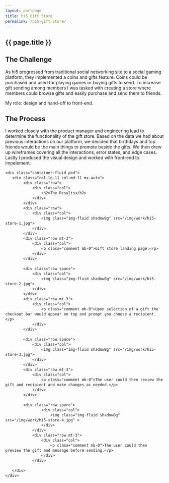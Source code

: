 ```yaml
---
layout: portpage
title: hi5 Gift Store
permalink: /hi5-gift-store/
---
```

<section id="portfolioHero">
        <div class="container-fluid">
            <div class="row">
                <div class="col-lg-11 col-md-11 mx-auto">
                    <h1 class="text-center">{{ page.title }}</h1>
                </div>
            </div>
             <div class="row">
               <div class="bar mx-auto"></div> 
            </div> 
        </div>
    </section>
<section id="portfolioMain">
       
<!--the challenge-->

<div class="container-fluid pod">
   <div class="col-lg-11 col-md-11 mx-auto">
        <div class="row">
            <div class="col">
                <h2>The Challenge</h2>
                <p>As hi5 progressed from traditional social networking site to a social gaming platform, they implemented a coins and gifts feature. Coins could be purchased and used for playing games or buying gifts to send. To increase gift sending among members I was tasked with creating a store where members could browse gifts and easily purchase and send them to friends.</p>
                    <p class="role">My role: design and hand-off to front-end.</p>
            </div>
        </div>
   </div>
</div>

<!--the challenge end -->


<!--the process-->
<div class="container-fluid pod">
<div class="col-lg-11 col-md-11 mx-auto">
        <div class="row">
            <div class="col">
                <h2>The Process</h2>
            </div>
        </div>
        <div class="row">
            <div class="col">
               <p>I worked closely with the product manager and engineering lead to determine the functionality of the gift store. Based on the data we had about previous interactions on our platform, we decided that birthdays and top friends would be the main things to promote beside the gifts. We then drew up wireframes covering all the interactions, error states, and edge cases. Lastly I produced the visual design and worked with front-end to impelement.</p>
            </div>
        </div>
        
</div>
</div>
<!--the process end-->

<!--the final product-->

    <div class="container-fluid pod">
       <div class="col-lg-11 col-md-11 mx-auto">
            <div class="row">
                <div class="col">
                    <h2>The Results</h2>
                </div>
            </div>
            <div class="row">
                <div class="col">
                    <img class="img-fluid shadowBg" src="/img/work/hi5-store-1.jpg">
                </div>
            </div>
            <div class="row mt-3">
                <div class="col">
                    <p class="comment mb-0">Gift store landing page.</p>
                </div>
            </div>
    
            <div class="row space">
                <div class="col">
                    <img class="img-fluid shadowBg" src="/img/work/hi5-store-2.jpg">
                </div>
            </div>
            <div class="row mt-3">
                <div class="col">
                    <p class="comment mb-0">Upon selection of a gift the checkout bar would appear on top and prompt you choose a recipient.</p>
                </div>
            </div>
    
            <div class="row space">
                <div class="col">
                    <img class="img-fluid shadowBg" src="/img/work/hi5-store-3.jpg">
                </div>
            </div>
            <div class="row mt-3">
                <div class="col">
                    <p class="comment mb-0">The user could then review the gift and recipient and make changes as needed.</p>
                </div>
            </div>

            <div class="row space">
                    <div class="col">
                        <img class="img-fluid shadowBg" src="/img/work/hi5-store-4.jpg" >
                    </div>
                </div>
                <div class="row mt-3">
                    <div class="col">
                        <p class="comment mb-0">The user could then preview the gift and message before sending.</p>
                    </div>
                </div>

       </div>
    </div>

<!--the final product end-->

</section>